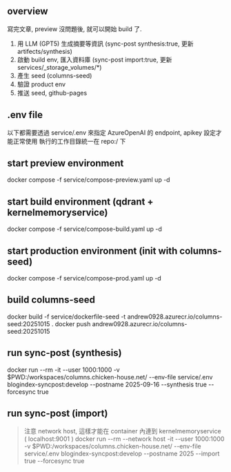 ## overview

寫完文章, preview 沒問題後, 就可以開始 build 了.

1. 用 LLM (GPT5) 生成摘要等資訊 (sync-post synthesis:true, 更新 artifects/synthesis)
2. 啟動 build env, 匯入資料庫 (sync-post import:true, 更新 services/_storage_volumes/*)
3. 產生 seed (columns-seed)
4. 驗證 product env
5. 推送 seed, github-pages


## .env file
以下都需要透過 service/.env 來指定 AzureOpenAI 的 endpoint, apikey 設定才能正常使用
執行的工作目錄統一在 repo:/ 下

## start preview environment
docker compose -f service/compose-preview.yaml up -d

## start build environment (qdrant + kernelmemoryservice)
docker compose -f service/compose-build.yaml up -d

## start production environment (init with columns-seed)
docker compose -f service/compose-prod.yaml up -d

## build columns-seed
docker build -f service/dockerfile-seed -t andrew0928.azurecr.io/columns-seed:20251015 .
docker push andrew0928.azurecr.io/columns-seed:20251015


## run sync-post (synthesis)
docker run --rm -it --user 1000:1000 -v $PWD:/workspaces/columns.chicken-house.net/ --env-file service/.env blogindex-syncpost:develop --postname 2025-09-16 --synthesis true --forcesync true

## run sync-post (import)
> 注意 network host, 這樣才能在 container 內連到 kernelmemoryservice ( localhost:9001 )
docker run --rm --network host -it --user 1000:1000 -v $PWD:/workspaces/columns.chicken-house.net/ --env-file service/.env blogindex-syncpost:develop --postname 2025 --import true --forcesync true